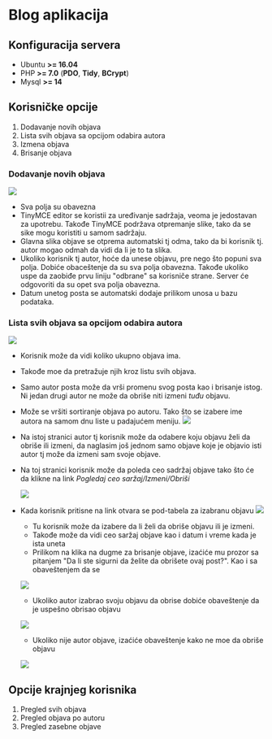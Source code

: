 
# Blog aplikacija

## Konfiguracija servera
 -  Ubuntu **>= 16.04**
 -  PHP **>= 7.0** (**PDO**,  **Tidy**, **BCrypt**)
 -  Mysql **>= 14**

## Korisničke opcije

 1. Dodavanje novih objava
 2. Lista svih objava sa opcijom odabira autora 
 3. Izmena objava
 4. Brisanje objava

### Dodavanje novih objava
![](https://joker.rs/images/new_blog/add_new.png)

 - Sva polja su obavezna
 - TinyMCE editor se koristii za uređivanje sadržaja, veoma je jedostavan za upotrebu. Takođe TinyMCE podržava otpremanje slike, tako da se sike mogu koristiti u samom sadržaju.
 - Glavna slika objave se otprema automatski tj odma, tako da bi korisnik tj. autor mogao odmah da vidi da li je to ta slika.
 - Ukoliko korisnik tj autor, hoće da unese objavu, pre nego što popuni sva polja. Dobiće obaceštenje da su sva polja obavezna. Takođe ukoliko uspe da zaobiđe prvu liniju "odbrane" sa korisniče strane. Server će odgovoriti da su opet sva polja obavezna.
 - Datum unetog posta se automatski dodaje prilikom unosa u bazu podataka.

### Lista svih objava sa opcijom odabira autora 
![](https://joker.rs/images/new_blog/post_list.png)

 - Korisnik može da vidi koliko ukupno objava ima.
 - Takođe moe da pretražuje njih kroz listu svih objava.
 - Samo autor posta može da vrši promenu svog posta kao i brisanje istog. Ni jedan drugi autor ne može da obriše niti izmeni *tuđu* objavu.
 - Može se vršiti sortiranje objava po autoru. Tako što se izabere ime autora na samom dnu liste u padajućem meniju. 
![](https://joker.rs/images/new_blog/lista_autora.png)

 - Na istoj stranici autor tj korisnik može da odabere koju objavu želi da obriše ili izmeni, da naglasim još jednom samo objave koje je objavio isti autor tj može da izmeni sam svoje objave.
 - Na toj stranici korisnik može da poleda ceo sadržaj objave tako što će da klikne na link *Pogledaj ceo saržaj/Izmeni/Obriši*
	
	![](https://joker.rs/images/new_blog/pogledajizmeniobrisi.png)
	

 - Kada korisnik pritisne na link otvara se pod-tabela za izabranu objavu
![](https://joker.rs/images/new_blog/pod_tabela.png)    		
   - Tu korisnik može da izabere da li želi da obriše objavu ili je izmeni.
   - Takođe može da vidi ceo saržaj objave kao i datum i vreme kada je ista uneta
   - Prilikom na klika na dugme za brisanje objave, izaćiće mu prozor sa pitanjem "Da li ste sigurni da želite da obrišete ovaj post?". Kao i sa obaveštenjem da se 
 
    ![](https://joker.rs/images/new_blog/brisanje.png)
	
	- Ukoliko autor izabrao svoju objavu da obrise dobiće obaveštenje da je uspešno obrisao objavu
	
	![](https://joker.rs/images/new_blog/obrisano.png)
	
	- Ukoliko nije autor objave, izaćiće obaveštenje kako ne moe da obriše objavu
	
	![](https://joker.rs/images/new_blog/greskabrisanje.png)
	
## Opcije krajnjeg korisnika

 1. Pregled svih objava
 2. Pregled objava po autoru
 3. Pregled zasebne objave

